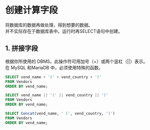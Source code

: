 # 创建计算字段
将数据库的数据再做处理，得到想要的数据。  
并不实际存在于数据库表中。运行时再SELECT语句中创建。

## 1. 拼接字段
根据你所使用的 DBMS，此操作符可用加号（+）或两个竖杠（||）表示。  
在 MySQL 和MariaDB 中，必须使用特殊的函数。
```sql
SELECT vend_name + '(' + vend_country + ')' 
FROM Vendors 
ORDER BY vend_name;

SELECT vend_name || '(' || vend_country || ')'
FROM Vendors 
ORDER BY vend_name;

SELECT Concat(vend_name, ' (', vend_country, ')') 
FROM Vendors 
ORDER BY vend_name;
```